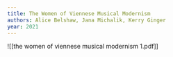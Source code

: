 ```yaml
---
title: The Women of Viennese Musical Modernism
authors: Alice Belshaw, Jana Michalik, Kerry Ginger
year: 2021
---
```


![[the women of viennese musical modernism 1.pdf]]